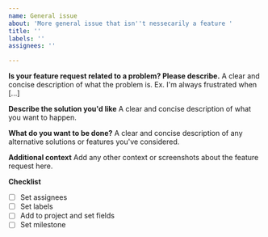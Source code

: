 ```yaml
---
name: General issue
about: 'More general issue that isn''t nessecarily a feature '
title: ''
labels: ''
assignees: ''

---
```


**Is your feature request related to a problem? Please describe.**
A clear and concise description of what the problem is. Ex. I'm always frustrated when [...]

**Describe the solution you'd like**
A clear and concise description of what you want to happen.

**What do you want to be done?**
A clear and concise description of any alternative solutions or features you've considered.

**Additional context**
Add any other context or screenshots about the feature request here.

**Checklist**
- [ ] Set assignees
- [ ] Set labels 
- [ ] Add to project and set fields
- [ ] Set milestone
